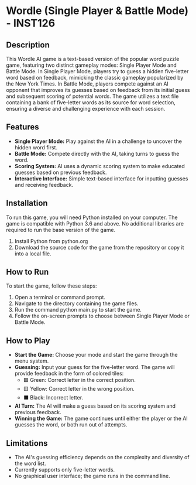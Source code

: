 # Wordle (Single Player & Battle Mode) - INST126 
## Description
This Wordle AI game is a text-based version of the popular word puzzle game, featuring two distinct gameplay modes: Single Player Mode and Battle Mode. In Single Player Mode, players try to guess a hidden five-letter word based on feedback, mimicking the classic gameplay popularized by the New York Times. In Battle Mode, players compete against an AI opponent that improves its guesses based on feedback from its initial guess and subsequent scoring of potential words. The game utilizes a text file containing a bank of five-letter words as its source for word selection, ensuring a diverse and challenging experience with each session.

## Features
- **Single Player Mode:** Play against the AI in a challenge to uncover the hidden word first.
- **Battle Mode:** Compete directly with the AI, taking turns to guess the word.
- **Scoring System:** AI uses a dynamic scoring system to make educated guesses based on previous feedback.
- **Interactive Interface:** Simple text-based interface for inputting guesses and receiving feedback.

## Installation
To run this game, you will need Python installed on your computer. The game is compatible with Python 3.6 and above. No additional libraries are required to run the base version of the game.

1. Install Python from python.org
2. Download the source code for the game from the repository or copy it into a local file.

## How to Run
To start the game, follow these steps:

1. Open a terminal or command prompt.
2. Navigate to the directory containing the game files.
3. Run the command python main.py to start the game.
4. Follow the on-screen prompts to choose between Single Player Mode or Battle Mode.

## How to Play
- **Start the Game:** Choose your mode and start the game through the menu system.
- **Guessing:** Input your guess for the five-letter word. The game will provide feedback in the form of colored tiles:
  - 🟩 Green: Correct letter in the correct position.
  - 🟨 Yellow: Correct letter in the wrong position.
  - ⬛ Black: Incorrect letter.
- **AI Turn:** The AI will make a guess based on its scoring system and previous feedback.
- **Winning the Game:** The game continues until either the player or the AI guesses the word, or both run out of attempts.

## Limitations
- The AI's guessing efficiency depends on the complexity and diversity of the word list.
- Currently supports only five-letter words.
- No graphical user interface; the game runs in the command line.

